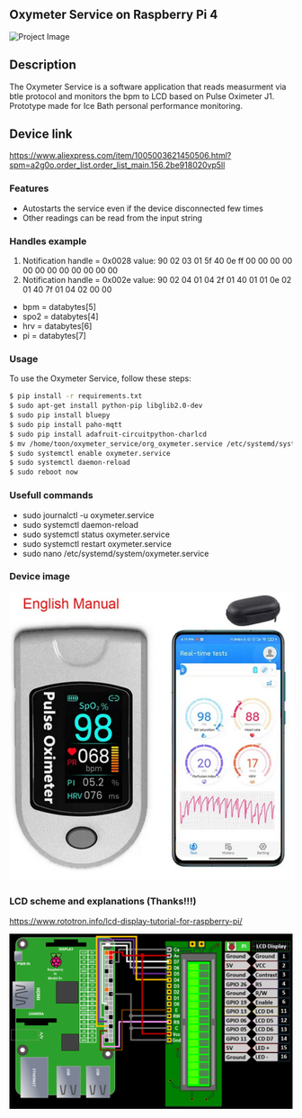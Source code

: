 ## Oxymeter Service on Raspberry Pi 4
![Project Image](pictures/IMG_20240502_181233.jpg)

## Description
The Oxymeter Service is a software application that reads measurment via btle protocol and monitors the bpm to LCD based on Pulse Oximeter J1.
Prototype made for Ice Bath personal performance monitoring. 

## Device link
https://www.aliexpress.com/item/1005003621450506.html?spm=a2g0o.order_list.order_list_main.156.2be918020vp5ll

### Features

- Autostarts the service even if the device disconnected few times
- Other readings can be read from the input string

### Handles example
1. Notification handle = 0x0028 value: 90 02 03 01 5f 40 0e ff 00 00 00 00 00 00 00 00 00 00 00 00 
2. Notification handle = 0x002e value: 90 02 04 01 04 2f 01 40 01 01 0e 02 01 40 7f 01 04 02 00 00 
- bpm = databytes[5]
- spo2 = databytes[4]
- hrv = databytes[6]
- pi = databytes[7]

### Usage

To use the Oxymeter Service, follow these steps:

```bash
$ pip install -r requirements.txt
$ sudo apt-get install python-pip libglib2.0-dev
$ sudo pip install bluepy
$ sudo pip install paho-mqtt
$ sudo pip install adafruit-circuitpython-charlcd
$ mv /home/toon/oxymeter_service/org_oxymeter.service /etc/systemd/system/oxymeter.service
$ sudo systemctl enable oxymeter.service
$ sudo systemctl daemon-reload
$ sudo reboot now
```


### Usefull commands
- sudo journalctl -u oxymeter.service
- sudo systemctl daemon-reload 
- sudo systemctl status oxymeter.service
- sudo systemctl restart oxymeter.service
- sudo nano /etc/systemd/system/oxymeter.service 

### Device image
![Finger Pulse](pictures/finger_pulse.PNG)

### LCD scheme and explanations (Thanks!!!)
https://www.rototron.info/lcd-display-tutorial-for-raspberry-pi/

![LCD scheme](pictures/LCD-Display01.png)
